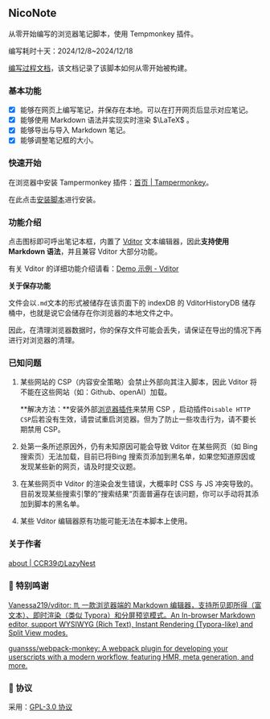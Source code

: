## NicoNote

从零开始编写的浏览器笔记脚本，使用 Tempmonkey 插件。

编写耗时十天：2024/12/8~2024/12/18

[编写过程文档](process/从零开始编写一个浏览器笔记脚本.md)，该文档记录了该脚本如何从零开始被构建。

### 基本功能

- [x] 能够在网页上编写笔记，并保存在本地。可以在打开网页后显示对应笔记。
- [x] 能够使用 Markdown 语法并实现实时渲染 $\LaTeX$ 。
- [x] 能够导出与导入 Markdown 笔记。
- [x] 能够调整笔记框的大小。

### 快速开始

在浏览器中安装 Tampermonkey 插件：[首页 | Tampermonkey](https://www.tampermonkey.net/)。

在此点击[安装脚本](https://fastly.jsdelivr.net/gh/ccr39/NicoNote@main/js/浏览器笔记本-NicoNote-beta0.1.user.js)进行安装。

### 功能介绍

点击图标即可呼出笔记本框，内置了 [Vditor](https://github.com/Vanessa219/vditor) 文本编辑器，因此**支持使用 Markdown 语法**，并且兼容 Vditor 大部分功能。

有关 Vditor 的详细功能介绍请看：[Demo 示例 - Vditor](https://b3log.org/vditor/demo/index.html)

**关于保存功能**

文件会以`.md`文本的形式被储存在该页面下的 indexDB 的 VditorHistoryDB 储存桶中，也就是说它会储存在你浏览器的本地文件之中。

因此，在清理浏览器数据时，你的保存文件可能会丢失，请保证在导出的情况下再进行对浏览器的清理。

### 已知问题

1. 某些网站的 CSP（内容安全策略）会禁止外部向其注入脚本，因此 Vditor 将不能在这些网站（如：Github、openAI）加载。

   **解决方法：**安装外部[浏览器插件](https://github.com/lisonge/Disable-CSP)来禁用 CSP ，启动插件`Disable HTTP CSP`后若没有生效，请尝试重启浏览器。但为了防止一些攻击行为，请不要长期禁用 CSP。

2. 处第一条所述原因外，仍有未知原因可能会导致 Vditor 在某些网页（如 Bing 搜索页）无法加载，目前已将Bing 搜索页添加到黑名单，如果您知道原因或发现某些新的网页，请及时提交议题。

3. 在某些网页中 Vditor 的渲染会发生错误，大概率时 CSS 与 JS 冲突导致的。目前发现某些搜索引擎的”搜索结果“页面普遍存在该问题，你可以手动将其添加到脚本的黑名单。

4. 某些 Vditor 编辑器原有功能可能无法在本脚本上使用。

### 关于作者

[about | CCR39のLazyNest](https://ccr39.github.io/about/)

### 🙏 特别鸣谢

[Vanessa219/vditor: ♏ 一款浏览器端的 Markdown 编辑器，支持所见即所得（富文本）、即时渲染（类似 Typora）和分屏预览模式。An In-browser Markdown editor, support WYSIWYG (Rich Text), Instant Rendering (Typora-like) and Split View modes.](https://github.com/Vanessa219/vditor)

[guansss/webpack-monkey: A webpack plugin for developing your userscripts with a modern workflow, featuring HMR, meta generation, and more.](https://github.com/guansss/webpack-monkey)

### 📄 协议

采用：[GPL-3.0 协议](./LICENSE)

